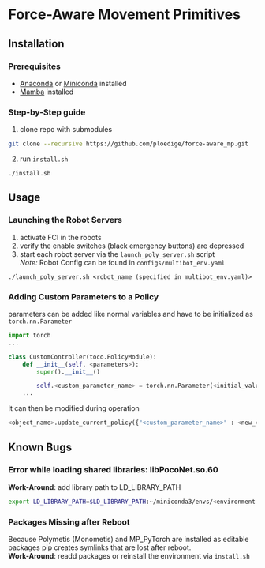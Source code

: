 # Force-Aware Movement Primitives

## Installation
### Prerequisites
  - [Anaconda](https://www.anaconda.com) or [Miniconda](https://docs.anaconda.com/free/miniconda/) installed
  - [Mamba](https://mamba.readthedocs.io) installed
  
### Step-by-Step guide
1. clone repo with submodules
```bash
git clone --recursive https://github.com/ploedige/force-aware_mp.git
```
2. run `install.sh`
```
./install.sh
```

## Usage
### Launching the Robot Servers
1. activate FCI in the robots
2. verify the enable switches (black emergency buttons) are depressed
3. start each robot server via the `launch_poly_server.sh` script<br>
*Note:* Robot Config can be found in `configs/multibot_env.yaml`
```
./launch_poly_server.sh <robot_name (specified in multibot_env.yaml)>
```

### Adding Custom Parameters to a Policy
parameters can be added like normal variables and have to be initialized as `torch.nn.Parameter`
```python
import torch
...

class CustomController(toco.PolicyModule):
    def __init__(self, <parameters>):
        super().__init__()

        self.<custom_parameter_name> = torch.nn.Parameter(<initial_value>)
    ...
```
It can then be modified during operation 
```python
<object_name>.update_current_policy({"<custom_parameter_name>" : <new_value>})
``` 

## Known Bugs
### Error while loading shared libraries: libPocoNet.so.60
**Work-Around**: add library path to LD_LIBRARY_PATH
```bash
export LD_LIBRARY_PATH=$LD_LIBRARY_PATH:~/miniconda3/envs/<environment name>/lib
```
### Packages Missing after Reboot
Because Polymetis (Monometis) and MP_PyTorch are installed as editable packages pip creates symlinks that are lost after reboot.<br>
**Work-Around**: readd packages or reinstall the environment via `install.sh`
